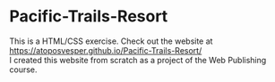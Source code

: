# Pacific-Trails-Resort
This is a HTML/CSS exercise. Check out the website at https://atoposvesper.github.io/Pacific-Trails-Resort/ <br>
I created this website from scratch as a project of the Web Publishing course.
